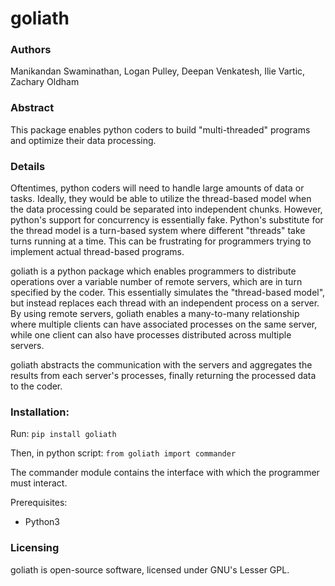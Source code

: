 # goliath

### Authors
Manikandan Swaminathan, Logan Pulley, Deepan Venkatesh, Ilie Vartic, Zachary Oldham

### Abstract
This package enables python coders to build "multi-threaded" programs and optimize their data processing.

### Details

Oftentimes, python coders will need to handle large amounts of data or tasks. Ideally, they would be able to utilize the thread-based model when the data processing could be separated into independent chunks.
However, python's support for concurrency is essentially fake. Python's substitute for the thread model is a turn-based system where different "threads" take turns running at a time. This can be frustrating for programmers trying to implement actual thread-based programs.

goliath is a python package which enables programmers to distribute operations over a variable number of remote servers, which are in turn specified by the coder. This essentially simulates the "thread-based model", but instead replaces each thread with an independent process on a server. By using remote servers, goliath enables a many-to-many relationship where multiple clients can have associated processes on the same server, while one client can also have processes distributed across multiple servers.

goliath abstracts the communication with the servers and aggregates the results from each server's processes, finally returning the processed data to the coder.

### Installation:
Run:
`pip install goliath`

Then, in python script:
`from goliath import commander`

The commander module contains the interface with which the programmer must interact. 

Prerequisites:
+ Python3

### Licensing

goliath is open-source software, licensed under GNU's Lesser GPL.
